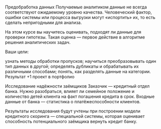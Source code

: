 Предобработка данных
Получаемые аналитиком данные не всегда соответствуют ожидаемому уровню качества. Человеческий фактор, ошибки системы или процесса выгрузки могут «испортить» их, то есть сделать непригодными для анализа.

На этом курсе вы научитесь оценивать, подходят ли данные для проверки гипотезы. Такая оценка — первое действие в алгоритме решения аналитических задач.

Ваши цели:

узнать методы обработки пропусков;
научиться преобразовывать один тип данных в другой;
определять дубликаты и обрабатывать их различными способами;
понять, как разделять данные на категории.
Результат
+1 проект в портфолио

Исследование надёжности заёмщиков
Заказчик — кредитный отдел банка. Нужно разобраться, влияет ли семейное положение и количество детей клиента на факт погашения кредита в срок. Входные данные от банка — статистика о платёжеспособности клиентов.

Результаты исследования будут учтены при построении модели кредитного скоринга — специальной системы, которая оценивает способность потенциального заёмщика вернуть кредит банку.
